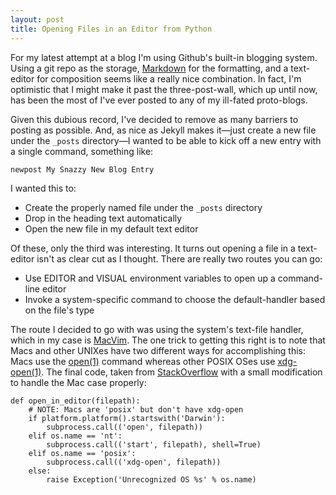 ```yaml
---
layout: post
title: Opening Files in an Editor from Python
---
```


For my latest attempt at a blog I'm using Github's built-in blogging system.
Using a git repo as the storage,
[Markdown](http://daringfireball.net/projects/markdown/) for the formatting,
and a text-editor for composition seems like a really nice combination. In
fact, I'm optimistic that I might make it past the three-post-wall, which up
until now, has been the most of I've ever posted to any of my ill-fated
proto-blogs.

Given this dubious record, I've decided to remove as many barriers to
posting as possible. And, as nice as Jekyll makes it&mdash;just create
a new file under the `_posts` directory&mdash;I wanted to be able to kick
off a new entry with a single command, something like:

    newpost My Snazzy New Blog Entry

I wanted this to:
* Create the properly named file under the `_posts` directory
* Drop in the heading text automatically
* Open the new file in my default text editor

Of these, only the third was interesting. It turns out opening a file in a
text-editor isn't as clear cut as I thought. There are really two routes you
can go:

* Use EDITOR and VISUAL environment variables to open up a
  command-line editor
* Invoke a system-specific command to choose the default-handler
  based on the file's type

The route I decided to go with was using the system's text-file handler, which
in my case is [MacVim](http://code.google.com/p/macvim/).  The one trick to
getting this right is to note that Macs and other UNIXes have two different
ways for accomplishing this: Macs use the
[open(1)](http://developer.apple.com/library/mac/#documentation/Darwin/Reference/ManPages/man1/open.1.html)
command whereas other POSIX OSes use
[xdg-open(1)](http://linux.die.net/man/1/xdg-open). The final code, taken from
[StackOverflow](http://stackoverflow.com/questions/434597/open-document-with-default-application-in-python)
with a small modification to handle the Mac case properly:

    def open_in_editor(filepath):
        # NOTE: Macs are 'posix' but don't have xdg-open
        if platform.platform().startswith('Darwin'):
            subprocess.call(('open', filepath))
        elif os.name == 'nt':
            subprocess.call(('start', filepath), shell=True)
        elif os.name == 'posix':
            subprocess.call(('xdg-open', filepath))
        else:
            raise Exception('Unrecognized OS %s' % os.name)
